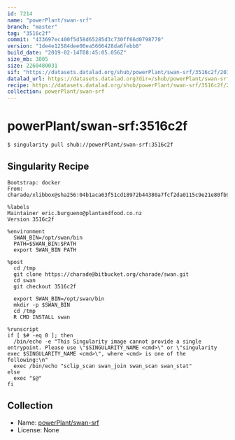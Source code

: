 ```yaml
---
id: 7214
name: "powerPlant/swan-srf"
branch: "master"
tag: "3516c2f"
commit: "433697ec400f5d58d65285d3c730ff66d0798770"
version: "1de4e12584dee00ea5666428da6febb8"
build_date: "2019-02-14T08:45:05.056Z"
size_mb: 3805
size: 2260480031
sif: "https://datasets.datalad.org/shub/powerPlant/swan-srf/3516c2f/2019-02-14-433697ec-1de4e125/1de4e12584dee00ea5666428da6febb8.simg"
datalad_url: https://datasets.datalad.org?dir=/shub/powerPlant/swan-srf/3516c2f/2019-02-14-433697ec-1de4e125/
recipe: https://datasets.datalad.org/shub/powerPlant/swan-srf/3516c2f/2019-02-14-433697ec-1de4e125/Singularity
collection: powerPlant/swan-srf
---
```


# powerPlant/swan-srf:3516c2f

```bash
$ singularity pull shub://powerPlant/swan-srf:3516c2f
```

## Singularity Recipe

```singularity
Bootstrap: docker
From: charade/xlibbox@sha256:04b1aca63f51cd18972b44380a7fcf2da0115c9e21e80fb9d375f39f229f686d

%labels
Maintainer eric.burgueno@plantandfood.co.nz
Version 3516c2f

%environment
  SWAN_BIN=/opt/swan/bin
  PATH=$SWAN_BIN:$PATH
  export SWAN_BIN PATH

%post
  cd /tmp
  git clone https://charade@bitbucket.org/charade/swan.git
  cd swan
  git checkout 3516c2f
  
  export SWAN_BIN=/opt/swan/bin
  mkdir -p $SWAN_BIN
  cd /tmp
  R CMD INSTALL swan

%runscript
if [ $# -eq 0 ]; then
  /bin/echo -e "This Singularity image cannot provide a single entrypoint. Please use \"$SINGULARITY_NAME <cmd>\" or \"singularity exec $SINGULARITY_NAME <cmd>\", where <cmd> is one of the following:\n"
  exec /bin/echo "sclip_scan swan_join swan_scan swan_stat"
else
  exec "$@"
fi
```

## Collection

 - Name: [powerPlant/swan-srf](https://github.com/powerPlant/swan-srf)
 - License: None

